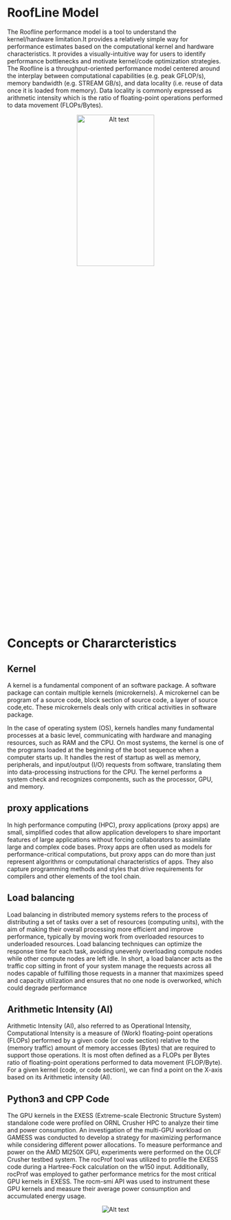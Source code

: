 # RoofLine Model
The Roofline performance model is a tool to understand the kernel/hardware limitation.It provides a relatively
simple way for performance estimates based on the computational kernel and hardware characteristics. It provides a
visually-intuitive way for users to identify performance bottlenecks and motivate kernel/code optimization strategies.
The Roofline is a throughput-oriented performance model centered around the interplay between computational
capabilities (e.g. peak GFLOP/s), memory bandwidth (e.g. STREAM GB/s), and data locality (i.e. reuse of data
once it is loaded from memory). Data locality is commonly expressed as arithmetic intensity which is the ratio of
floating-point operations performed to data movement (FLOPs/Bytes).

<p align="center">
<img
  src="https://github.com/hrmoncada/RoofLine_Model_Python3_and_CPP/blob/main/figures/Roofline_0_1.png" width="60%" height="30%"
  alt="Alt text"
  title="Roofline Model"
  style="display: inline-block; margin: 0 auto; max-width: 300px"
  >

# Concepts or Chararcteristics
## Kernel
A kernel is a fundamental component of an software package. A software package can contain multiple kernels
(microkernels). A microkernel can be program of a source code, block section of source code, a layer of source code,etc.
These microkernels deals only with critical activities in software package.

In the case of operating system (OS), kernels handles many fundamental processes at a basic level, communicating
with hardware and managing resources, such as RAM and the CPU. On most systems, the kernel is one of the
programs loaded at the beginning of the boot sequence when a computer starts up. It handles the rest of startup as
well as memory, peripherals, and input/output (I/O) requests from software, translating them into data-processing
instructions for the CPU. The kernel performs a system check and recognizes components, such as the processor,
GPU, and memory.

## proxy applications
In high performance computing (HPC), proxy applications (proxy apps) are small, simplified codes that allow
application developers to share important features of large applications without forcing collaborators to assimilate
large and complex code bases. Proxy apps are often used as models for performance-critical computations, but
proxy apps can do more than just represent algorithms or computational characteristics of apps. They also capture
programming methods and styles that drive requirements for compilers and other elements of the tool chain.

## Load balancing
Load balancing in distributed memory systems refers to the process of distributing a set of tasks over a set of resources
(computing units), with the aim of making their overall processing more efficient and improve performance, typically
by moving work from overloaded resources to underloaded resources. Load balancing techniques can optimize the
response time for each task, avoiding unevenly overloading compute nodes while other compute nodes are left idle.
In short, a load balancer acts as the traffic cop sitting in front of your system manage the requests across all nodes
capable of fulfilling those requests in a manner that maximizes speed and capacity utilization and ensures that no
one node is overworked, which could degrade performance

## Arithmetic Intensity (AI)
Arithmetic Intensity (AI), also referred to as Operational Intensity, Computational Intensity is a measure of (Work)
floating-point operations (FLOPs) performed by a given code (or code section) relative to the (memory traffic)
amount of memory accesses (Bytes) that are required to support those operations. It is most often defined as a
FLOPs per Bytes ratio of floating-point operations performed to data movement (FLOP/Byte). For a given kernel
(code, or code section), we can find a point on the X-axis based on its Arithmetic intensity (AI).

## Python3 and CPP Code
The GPU kernels in the EXESS (Extreme-scale Electronic Structure System) standalone code were profiled on ORNL Crusher HPC to analyze their time and power consumption. An investigation of the multi-GPU workload on GAMESS was conducted to develop a strategy for maximizing performance while considering different power allocations. To measure performance and power on the AMD MI250X GPU, experiments were performed on the OLCF Crusher testbed system. The rocProf tool was utilized to profile the EXESS code during a Hartree-Fock calculation on the w150 input. Additionally, rocProf was employed to gather performance metrics for the most critical GPU kernels in EXESS. The rocm-smi API was used to instrument these GPU kernels and measure their average power consumption and accumulated energy usage.

<p align="center">
<img
  src="https://github.com/hrmoncada/RoofLine_Model_Python3_and_CPP/blob/main/figures/GPU_Crusher_Roofline_Model_LOG.png"
  alt="Alt text"
  title="GAMESS Kernel"
  style="display: inline-block; margin: 0 auto; max-width: 300px"
  >
</p>


